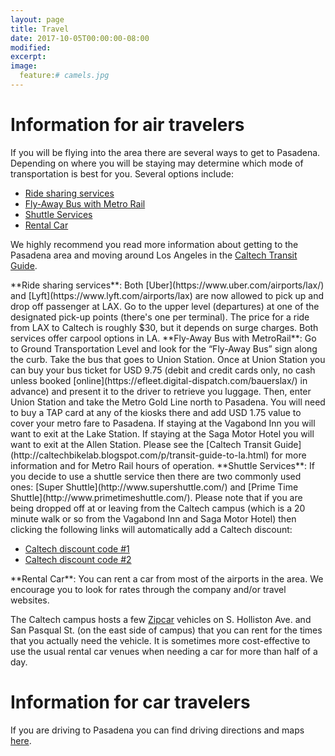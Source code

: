 ```yaml
---
layout: page
title: Travel
date: 2017-10-05T00:00:00-08:00
modified:
excerpt:
image:
  feature:# camels.jpg
---
```


# Information for air travelers

If you will be flying into the area there are several ways to get to
Pasadena.  Depending on where you will be staying may determine which
mode of transportation is best for you. Several options include:

* [Ride sharing services](#rideshare)
* [Fly-Away Bus with Metro Rail](#fly-away)
* [Shuttle Services](#shuttle)
* [Rental Car](#rental)
  <!-- * [Taxi or Limousine](#taxi) -->

We highly recommend you read more information about getting to the
Pasadena area and moving around Los Angeles in the
[Caltech Transit Guide](http://caltechbikelab.blogspot.com/p/transit-guide-to-la.html).

<a name="rideshare" />
**Ride sharing services**: Both [Uber](https://www.uber.com/airports/lax/) and
  [Lyft](https://www.lyft.com/airports/lax) are now allowed to pick up and
  drop off passenger at LAX. Go to the upper level (departures) at one of the
  designated pick-up points (there's one per terminal). The price for a ride from
  LAX to Caltech is roughly $30, but it depends on surge charges.
  Both services offer carpool options in LA.



<a name="fly-away" />
**Fly-Away Bus with MetroRail**: Go to Ground Transportation Level and
  look for the “Fly-Away Bus” sign along the curb. Take the bus that
  goes to Union Station. Once at Union Station you can buy your bus
  ticket for USD 9.75 (debit and credit cards only, no cash unless booked
  [online](https://efleet.digital-dispatch.com/bauerslax/) in advance)
  and present it to the driver to retrieve you luggage. Then, enter
  Union Station and take the Metro Gold Line north to Pasadena. You
  will need to buy a TAP card at any of the kiosks there and add
  USD 1.75 value to cover your metro fare to Pasadena. If staying at
  the Vagabond Inn you will want to exit at the Lake Station. If
  staying at the Saga Motor Hotel you will want to exit at the Allen
  Station. Please see the
  [Caltech Transit Guide](http://caltechbikelab.blogspot.com/p/transit-guide-to-la.html)
  for more information and for Metro Rail hours of operation.

<a name="shuttle" />
**Shuttle Services**: If you decide to use a shuttle service then
  there are two commonly used ones:
  [Super Shuttle](http://www.supershuttle.com/) and
  [Prime Time Shuttle](http://www.primetimeshuttle.com/). Please note
  that if you are being dropped off at or leaving from the Caltech
  campus (which is a 20 minute walk or so from the Vagabond Inn and
  Saga Motor Hotel) then clicking the following links will
  automatically add a Caltech discount:

* [Caltech discount code #1](http://www.supershuttle.com/default.aspx?GC=L3F94)
* [Caltech discount code #2](http://www.supershuttle.com/default.aspx?GC=MW26X)

<a name="rental" />
**Rental Car**: You can rent a car from most of the airports in the
  area. We encourage you to look for rates through the company and/or
  travel websites.

The Caltech campus hosts a few [Zipcar](http://www.zipcar.com/)
vehicles on S. Holliston Ave. and San Pasqual St. (on the east side of
campus) that you can rent for the times that you actually need the
vehicle. It is sometimes more cost-effective to use the usual rental
car venues when needing a car for more than half of a day.

<!-- <a name="taxi" />
**Taxi or Limousine**: Hiring a taxi or limousine to go to/from Los
  Angeles International airport (LAX) is not recommended because of
  the long distance and often bad traffic conditions. Prices are much
  more reasonable if going to/from the smaller Burbank airport (BUR)
  by taxi. -->


# Information for car travelers

If you are driving to Pasadena you can find driving directions and
maps [here](http://www.admissions.caltech.edu/content/directions-and-maps).
